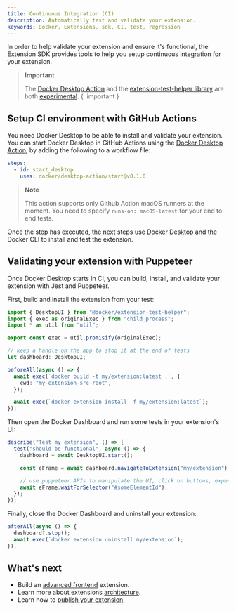 ```yaml
---
title: Continuous Integration (CI)
description: Automatically test and validate your extension.
keywords: Docker, Extensions, sdk, CI, test, regression
---
```


In order to help validate your extension and ensure it's functional, the Extension SDK provides tools to help you setup continuous integration for your extension.

> **Important**
>
> The [Docker Desktop Action](https://github.com/docker/desktop-action) and the [extension-test-helper library](https://www.npmjs.com/package/@docker/extension-test-helper) are both [experimental](https://services.docker.com/release-lifecycle/#experimental).
{ .important }

## Setup CI environment with GitHub Actions

You need Docker Desktop to be able to install and validate your extension.
You can start Docker Desktop in GitHub Actions using the [Docker Desktop Action](https://github.com/docker/desktop-action), by adding the following to a workflow file:

```yaml
steps:
  - id: start_desktop
    uses: docker/desktop-action/start@v0.1.0
```

> **Note**
>
> This action supports only Github Action macOS runners at the moment. You need to specify `runs-on: macOS-latest` for your end to end tests.

Once the step has executed, the next steps use Docker Desktop and the Docker CLI to install and test the extension.

## Validating your extension with Puppeteer

Once Docker Desktop starts in CI, you can build, install, and validate your extension with Jest and Puppeteer.

First, build and install the extension from your test:

```ts
import { DesktopUI } from "@docker/extension-test-helper";
import { exec as originalExec } from "child_process";
import * as util from "util";

export const exec = util.promisify(originalExec);

// keep a handle on the app to stop it at the end of tests
let dashboard: DesktopUI;

beforeAll(async () => {
  await exec(`docker build -t my/extension:latest .`, {
    cwd: "my-extension-src-root",
  });

  await exec(`docker extension install -f my/extension:latest`);
});
```

Then open the Docker Dashboard and run some tests in your extension's UI:

```ts
describe("Test my extension", () => {
  test("should be functional", async () => {
    dashboard = await DesktopUI.start();

    const eFrame = await dashboard.navigateToExtension("my/extension");

    // use puppeteer APIs to manipulate the UI, click on buttons, expect visual display and validate your extension
    await eFrame.waitForSelector("#someElementId");
  });
});
```

Finally, close the Docker Dashboard and uninstall your extension:

```ts
afterAll(async () => {
  dashboard?.stop();
  await exec(`docker extension uninstall my/extension`);
});
```

## What's next

- Build an [advanced frontend](../build/frontend-extension-tutorial.md) extension.
- Learn more about extensions [architecture](../architecture/index.md).
- Learn how to [publish your extension](../extensions/index.md).